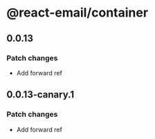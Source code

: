 # @react-email/container

## 0.0.13

### Patch changes

- Add forward ref

## 0.0.13-canary.1

### Patch changes

- Add forward ref
